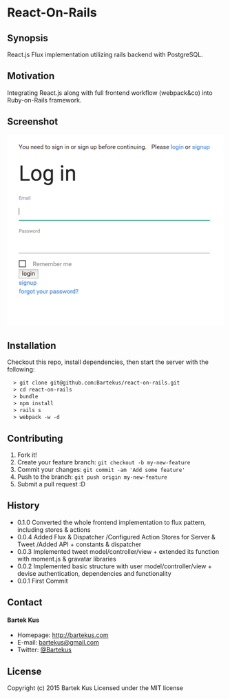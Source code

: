 React-On-Rails
==============

## Synopsis
React.js Flux implementation utilizing rails backend with PostgreSQL.


## Motivation
Integrating React.js along with full frontend workflow (webpack&co) into Ruby-on-Rails framework.


## Screenshot
![Screenshot software](https://raw.githubusercontent.com/Bartekus/react-on-rails/master/react-on-rails.png "screenshot software")


## Installation
Checkout this repo, install dependencies, then start the server with the following:

```
  > git clone git@github.com:Bartekus/react-on-rails.git
  > cd react-on-rails
  > bundle
  > npm install
  > rails s
  > webpack -w -d
```


## Contributing
1. Fork it!
2. Create your feature branch: `git checkout -b my-new-feature`
3. Commit your changes: `git commit -am 'Add some feature'`
4. Push to the branch: `git push origin my-new-feature`
5. Submit a pull request :D


## History

* 0.1.0 Converted the whole frontend implementation to flux pattern, including stores & actions
* 0.0.4 Added Flux & Dispatcher /Configured Action Stores for Server & Tweet /Added API + constants & dispatcher
* 0.0.3 Implemented tweet model/controller/view + extended its function with moment.js & gravatar libraries
* 0.0.2 Implemented basic structure with user model/controller/view + devise authentication, dependencies and functionality
* 0.0.1 First Commit

## Contact
#### Bartek Kus
* Homepage: http://bartekus.com
* E-mail: bartekus@gmail.com
* Twitter: [@Bartekus](https://twitter.com/Bartekus "Bartekus on twitter")


## License
Copyright (c) 2015 Bartek Kus
Licensed under the MIT license
